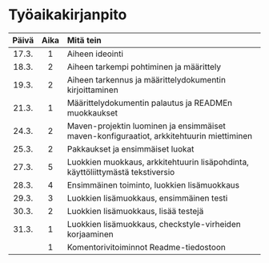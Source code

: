 # Työaikakirjanpito

| Päivä | Aika | Mitä tein |
| :---: | :---:| :-------- |
| 17.3. | 1    | Aiheen ideointi |
| 18.3. | 2    | Aiheen tarkempi pohtiminen ja määrittely |
| 19.3. | 2    | Aiheen tarkennus ja määrittelydokumentin kirjoittaminen
| 21.3. | 1    | Määrittelydokumentin palautus ja READMEn muokkaukset
| 24.3. | 2    | Maven-projektin luominen ja ensimmäiset maven-konfiguraatiot, arkkitehtuurin miettiminen
| 25.3.	| 2	   | Pakkaukset ja ensimmäiset luokat
| 27.3. | 5	   | Luokkien muokkaus, arkkitehtuurin lisäpohdinta, käyttöliittymästä tekstiversio
| 28.3. | 4	   | Ensimmäinen toiminto, luokkien lisämuokkaus
| 29.3.	| 3	   | Luokkien lisämuokkaus, ensimmäinen testi
| 30.3. |	2	   | Luokkien lisämuokkaus, lisää testejä
| 31.3.	| 1	   | Luokkien lisämuokkaus, checkstyle-virheiden korjaaminen 
|       | 1    | Komentorivitoiminnot Readme-tiedostoon

